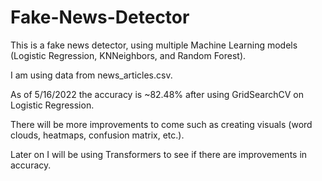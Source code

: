 # Fake-News-Detector

This is a fake news detector, using multiple Machine Learning models (Logistic Regression, KNNeighbors, and Random Forest). 

I am using data from news_articles.csv.

As of 5/16/2022 the accuracy is ~82.48% after using GridSearchCV on Logistic Regression.

There will be more improvements to come such as creating visuals (word clouds, heatmaps, confusion matrix, etc.).

Later on I will be using Transformers to see if there are improvements in accuracy.
